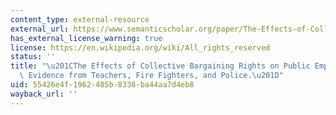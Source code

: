```yaml
---
content_type: external-resource
external_url: https://www.semanticscholar.org/paper/The-Effects-of-Collective-Bargaining-Rights-on-Frandsen/3faf4b375b96bc3e71fe45ee9cbf96dec7238d29?p2df
has_external_license_warning: true
license: https://en.wikipedia.org/wiki/All_rights_reserved
status: ''
title: "\u201CThe Effects of Collective Bargaining Rights on Public Employee Compensation:\
  \ Evidence from Teachers, Fire Fighters, and Police.\u201D"
uid: 55426e4f-1962-485b-8338-ba44aa7d4eb8
wayback_url: ''
---
```

